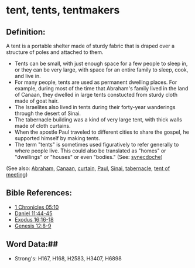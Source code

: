 # tent, tents, tentmakers #

## Definition: ##

A tent is a portable shelter made of sturdy fabric that is draped over a structure of poles and attached to them.

* Tents can be small, with just enough space for a few people to sleep in, or they can be very large, with space for an entire family to sleep, cook, and live in.
* For many people, tents are used as permanent dwelling places. For example, during most of the time that Abraham's family lived in the land of Canaan, they dwelled in large tents constucted from sturdy cloth made of goat hair.
* The Israelites also lived in tents during their forty-year wanderings through the desert of Sinai.
* The tabernacle building was a kind of very large tent, with thick walls made of cloth curtains.
* When the apostle Paul traveled to different cities to share the gospel, he supported himself by making tents.
* The term "tents" is sometimes used figuratively to refer generally to where people live. This could also be translated as "homes" or "dwellings" or "houses" or even "bodies." (See: [synecdoche](rc://en/ta/man/translate/figs-synecdoche))

(See also: [Abraham](../names/abraham.md), [Canaan](../names/canaan.md), [curtain](curtain.md), [Paul](../names/paul.md), [Sinai](../names/sinai.md), [tabernacle](../kt/tabernacle.md), [tent of meeting](tentofmeeting.md))

## Bible References: ##

* [1 Chronicles 05:10](rc://en/tn/help/1ch/05/10)
* [Daniel 11:44-45](rc://en/tn/help/dan/11/44)
* [Exodus 16:16-18](rc://en/tn/help/exo/16/16)
* [Genesis 12:8-9](rc://en/tn/help/gen/12/08)

## Word Data:##

* Strong's: H167, H168, H2583, H3407, H6898
